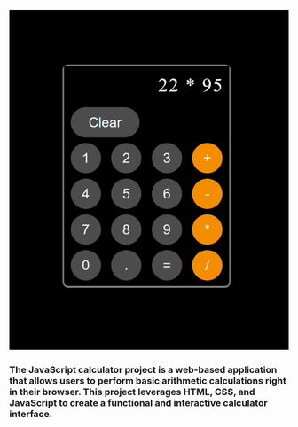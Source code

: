 ![Website](https://github.com/Junior-sierpik/Calculator/blob/main/screenshot-1.png?raw=true)

### The JavaScript calculator project is a web-based application that allows users to perform basic arithmetic calculations right in their browser. This project leverages HTML, CSS, and JavaScript to create a functional and interactive calculator interface.

